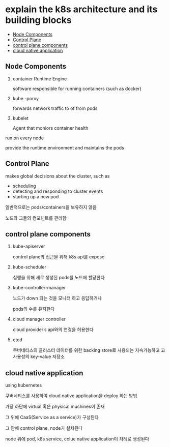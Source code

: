 # explain the k8s architecture and its building blocks

- [Node Components](#node-components)
- [Control Plane](#control-plane)
- [control plane components](#control-plane-components)
- [cloud native application](#cloud-native-application)

## Node Components

1. container Runtime Engine
    
    software responsible for running containers (such as docker)
    
2. kube -porxy
    
    forwards network traffic to of from pods 
    
3. kubelet
    
    Agent that moniors container health
    

run on every node 

provide the runtime environment and maintains the pods 

## Control Plane

makes global decisions about the cluster, such as 

- scheduling
- detecting and responding to cluster events
- starting up a new pod

일반적으로는 pods/containers을 보유하지 않음 

노드와 그들의 컴포넌트를 관리함 

## control plane components

1. kube-apiserver 
    
    control plane의 접근을 위해 k8s api를 expose
    
2. kube-scheduler
    
    실행을 위해 새로 생성된 pods를 노드에 할당한다  
    
3. kube-controller-manager 
    
    노드가 down 되는 것을 모니터 하고 응답하거나 
    
    pods의 수를 유지한다 
    
4. cloud manager controller 
    
    cloud provider’s api와의 연결을 허용한다 
    
5. etcd
    
    쿠버네티스의 클러스터 데이터를 위한 backing store로 사용되는 지속가능하고 고사용성의 key-value 저장소
    

## cloud native application

using kubernetes

쿠버네티스를 사용하여 cloud native application을 deploy 하는 방법 

가장 하단에 virtual 혹은 physical muchines이 존재 

그 위에 CaaS(Service as a service)가 구성된다 

그 안에 control plane, node가 설치된다 

node 위에 pod, k8s service, colue native application이 차례로 생성된다
